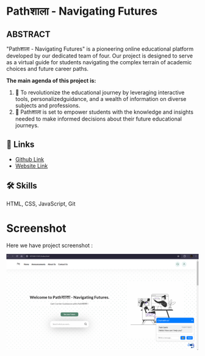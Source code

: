 # Pathशाला - Navigating Futures

##  ABSTRACT
"Pathशाला - Navigating Futures" is a pioneering online educational platform developed by our dedicated team of four. Our project is designed to serve as a virtual guide for students navigating the complex terrain of academic choices and future career paths.

**The main agenda of this project is:**
1. 📝 To revolutionize the educational journey by leveraging interactive tools, personalizedguidance, and a wealth of information on diverse subjects and professions.
2. 📝 Pathशाला is set to empower students with the knowledge and insights needed to make informed decisions about their future educational journeys.

## 🔗 Links

 - [Github Link](https://github.com/Namsrkive/Pathshala/tree/main)
 - [Website Link]()

## 🛠 Skills
HTML, CSS, JavaScript, Git

# Screenshot
Here we have project screenshot :

![screenshot](pathshala.png)
